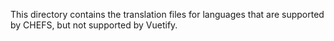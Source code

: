 This directory contains the translation files for languages that are supported
by CHEFS, but not supported by Vuetify.

